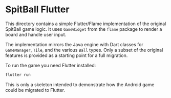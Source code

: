 # SpitBall Flutter

This directory contains a simple Flutter/Flame implementation of the
original SpitBall game logic.  It uses `GameWidget` from the `flame`
package to render a board and handle user input.

The implementation mirrors the Java engine with Dart classes for
`GameManager`, `Tile`, and the various `Ball` types. Only a subset of
the original features is provided as a starting point for a full
migration.

To run the game you need Flutter installed:

```bash
flutter run
```

This is only a skeleton intended to demonstrate how the Android game
could be migrated to Flutter.
